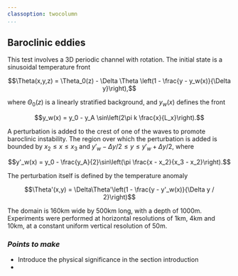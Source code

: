 ```yaml
---
classoption: twocolumn
...
```


## Baroclinic eddies

This test involves a 3D periodic channel with rotation. The initial state is a sinusoidal temperature front

$$\Theta(x,y,z) = \Theta_0(z) - \Delta \Theta \left(1 - \frac{y - y_w(x)}{\Delta y}\right),$$

where $\Theta_0(z)$ is a linearly stratified background, and $y_w(x)$ defines the front

$$y_w(x) = y_0 - y_A \sin\left(2\pi k \frac{x}{L_x}\right).$$

A perturbation is added to the crest of one of the waves to promote baroclinic instability. The region over which the perturbation is added is bounded by $x_2 \le x \le x_3$ and $y'_w - \Delta y / 2 \le y \le y'_w + \Delta y / 2$, where

$$y'_w(x) = y_0 - \frac{y_A}{2}\sin\left(\pi \frac{x - x_2}{x_3 - x_2}\right).$$

The perturbation itself is defined by the temperature anomaly

$$\Theta'(x,y) = \Delta\Theta'\left(1 - \frac{y - y'_w(x)}{\Delta y / 2}\right)$$

The domain is 160km wide by 500km long, with a depth of 1000m. Experiments were performed at horizontal resolutions of 1km, 4km and 10km, at a constant uniform vertical resolution of 50m.

### *Points to make*
- Introduce the physical significance in the section introduction
- 
